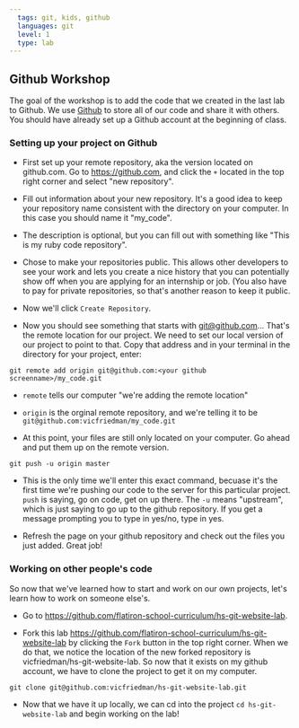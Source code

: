 ```yaml
---
  tags: git, kids, github 
  languages: git
  level: 1
  type: lab
---
```


## Github Workshop

The goal of the workshop is to add the code that we created in the last lab to Github. We use [Github](https://github.com/) to store all of our code and share it with others. You should have already set up a Github account at the beginning of class.

### Setting up your project on Github

* First set up your remote repository, aka the version located on github.com. Go to https://github.com, and click the `+` located in the top right corner and select "new repository". 

* Fill out information about your new repository. It's a good idea to keep your repository name consistent with the directory on your computer. In this case you should name it "my_code". 

* The description is optional, but you can fill out with something like "This is my ruby code repository".

* Chose to make your repositories public. This allows other developers to see your work and lets you create a nice history that you can potentially show off when you are applying for an internship or job. (You also have to pay for private repositories, so that's another reason to keep it public. 

* Now we'll click `Create Repository`.

* Now you should see something that starts with git@github.com... That's the remote location for our project. We need to set our local version of our project to point to that. Copy that address and in your terminal in the directory for your project, enter:

`git remote add origin git@github.com:<your github screenname>/my_code.git`

* `remote` tells our computer "we're adding the remote location"

* `origin` is the orginal remote repository, and we're telling it to be `git@github.com:vicfriedman/my_code.git`

* At this point, your files are still only located on your computer. Go ahead and put them up on the remote version. 

`git push -u origin master`

* This is the only time we'll enter this exact command, becuase it's the first time we're pushing our code to the server for this particular project. `push` is saying, go on code, get on up there. The `-u` means "upstream", which is just saying to go up to the github repository. If you get a message prompting you to type in yes/no, type in yes.

* Refresh the page on your github repository and check out the files you just added. Great job!

### Working on other people's code

So now that we've learned how to start and work on our own projects, let's learn how to work on someone else's.

* Go to https://github.com/flatiron-school-curriculum/hs-git-website-lab. 

* Fork this lab https://github.com/flatiron-school-curriculum/hs-git-website-lab by clicking the `Fork` button in the top right corner. When we do that, we notice the location of the new forked repository is vicfriedman/hs-git-website-lab. So now that it exists on my github account, we have to clone the project to get it on my computer.

`git clone git@github.com:vicfriedman/hs-git-website-lab.git`

* Now that we have it up locally, we can cd into the project `cd hs-git-website-lab` and begin working on the lab!

<!-- After they complete the lab... -->